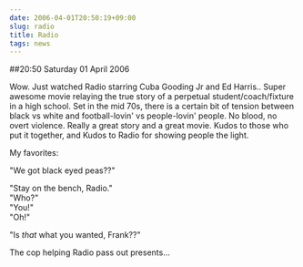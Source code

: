 ```yaml
---
date: 2006-04-01T20:50:19+09:00
slug: radio
title: Radio
tags: news
---
```


##20:50 Saturday 01 April 2006

Wow. Just watched Radio starring Cuba Gooding Jr and Ed Harris.. Super awesome movie relaying the true story of a perpetual student/coach/fixture in a high school. Set in the mid 70s, there is a certain bit of tension between black vs white and football-lovin' vs people-lovin' people. No blood, no overt violence. Really a great story and a great movie. Kudos to those who put it together, and Kudos to Radio for showing people the light.  
  
My favorites:  
  
"We got black eyed peas??"  
  
"Stay on the bench, Radio."  
"Who?"  
"You!"  
"Oh!"  
  
"Is *that* what you wanted, Frank??"  
  
The cop helping Radio pass out presents...   


